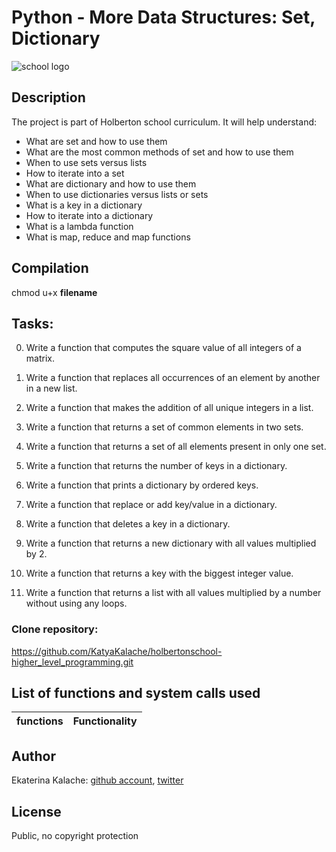 # Python - More Data Structures: Set, Dictionary
![school logo](https://pbs.twimg.com/profile_images/644908719050850305/LbLzZ2vf_200x200.jpg)
## Description
The project is part of Holberton school curriculum. It will help understand:

* What are set and how to use them
* What are the most common methods of set and how to use them
* When to use sets versus lists
* How to iterate into a set
* What are dictionary and how to use them
* When to use dictionaries versus lists or sets
* What is a key in a dictionary
* How to iterate into a dictionary
* What is a lambda function
* What is map, reduce and map functions
## Compilation
chmod u+x __filename__
## Tasks:
0) Write a function that computes the square value of all integers of a matrix. 

1) Write a function that replaces all occurrences of an element by another in a new list.

2) Write a function that makes the addition of all unique integers in a list.

3) Write a function that returns a set of common elements in two sets.

4) Write a function that returns a set of all elements present in only one set.

5) Write a function that returns the number of keys in a dictionary.

6) Write a function that prints a dictionary by ordered keys.

7) Write a function that replace or add key/value in a dictionary.

8) Write a function that deletes a key in a dictionary.

9) Write a function that returns a new dictionary with all values multiplied by 2.

10) Write a function that returns a key with the biggest integer value.

11) Write a function that returns a list with all values multiplied by a number without using any loops.
### __Clone repository:__
https://github.com/KatyaKalache/holbertonschool-higher_level_programming.git
## List of functions and system calls used
| functions        | Functionality                    |
| ---------------- | -------------------------------- |

## Author
Ekaterina Kalache: [github account](https://github.com/KatyaKalache), [twitter](https://twitter.com/KatyaKalache)

## License
Public, no copyright protection